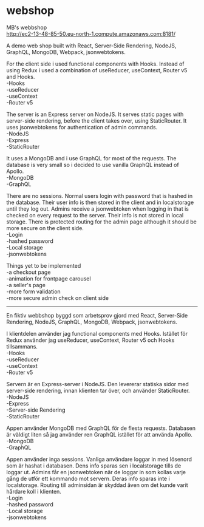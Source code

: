 # webshop
 MB's webbshop  
 http://ec2-13-48-85-50.eu-north-1.compute.amazonaws.com:8181/  
 
A demo web shop built with React, Server-Side Rendering, NodeJS, GraphQL, MongoDB, Webpack, jsonwebtokens.

For the client side i used functional components with Hooks. Instead of using Redux i used a combination of useReducer, useContext, Router v5 and Hooks.  
-Hooks\
-useReducer\
-useContext\
-Router v5  

The server is an Express server on NodeJS. It serves static pages with server-side rendering, before the client takes over, using StaticRouter. It uses jsonwebtokens for authentication of admin commands.  
-NodeJS\
-Express\
-StaticRouter  

It uses a MongoDB and i use GraphQL for most of the requests. The database is very small so i decided to use vanilla GraphQL instead of Apollo.  
-MongoDB\
-GraphQL  

There are no sessions. Normal users login with password that is hashed in the database. Their user info is then stored in the client and in localstorage until they log out. Admins receive a jsonwebtoken when logging in that is checked on every request to the server. Their info is not stored in local storage. There is protected routing for the admin page although it should be more secure on the client side.  
-Login\
-hashed password\
-Local storage\
-jsonwebtokens  

Things yet to be implemented\
-a checkout page\
-animation for frontpage carousel\
-a seller's page\
-more form validation\
-more secure admin check on client side  

--------------------------------------------------------------------------------------------------------  
En fiktiv webbshop byggd som arbetsprov gjord med React, Server-Side Rendering, NodeJS, GraphQL, MongoDB, Webpack, jsonwebtokens.

I klientdelen använder jag functional components med Hooks. Istället för Redux använder jag useReducer, useContext, Router v5 och Hooks tillsammans.\
-Hooks\
-useReducer\
-useContext\
-Router v5  

Servern är en Express-server i NodeJS. Den levererar statiska sidor med server-side rendering, innan klienten tar över, och använder StaticRouter.  
-NodeJS\
-Express\
-Server-side Rendering\
-StaticRouter  

Appen använder MongoDB med GraphQL för de flesta requests. Databasen är väldigt liten så jag använder ren GraphQL istället för att använda Apollo.  
-MongoDB\
-GraphQL  

Appen använder inga sessions. Vanliga användare loggar in med lösenord som är hashat i databasen. Dens info sparas sen i localstorage tills de loggar ut. Admins får en jsonwebtoken när de loggar in som kollas varje gång de utför ett kommando mot servern. Deras info sparas inte i localstorage. Routing till adminsidan är skyddad även om det kunde varit hårdare koll i klienten.  
-Login\
-hashed password\
-Local storage\
-jsonwebtokens  


